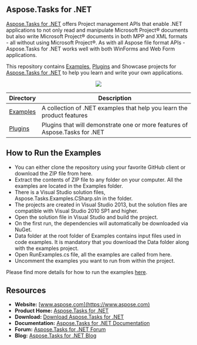 ﻿## Aspose.Tasks for .NET

[Aspose.Tasks for .NET](https://products.aspose.com/tasks/net) offers Project management APIs that enable .NET applications to not only read and manipulate Microsoft Project® documents but also write Microsoft Project® documents in both MPP and XML formats - all without using Microsoft Project®. As with all Aspose file format APIs - Aspose.Tasks for .NET works well with both WinForms and Web Form applications.

This repository contains [Examples](Examples), [Plugins](Plugins) and Showcase projects for [Aspose.Tasks for .NET](https://www.aspose.com/products/tasks/net) to help you learn and write your own applications.

<p align="center">

  <a title="Download complete Aspose.Tasks for .NET source code" href="https://github.com/aspose-tasks/Aspose.Tasks-for-.NET/archive/master.zip">
	<img src="https://raw.github.com/AsposeExamples/java-examples-dashboard/master/images/downloadZip-Button-Large.png" />
  </a>
</p>

Directory | Description
--------- | -----------
[Examples](Examples)  | A collection of .NET examples that help you learn the product features
[Plugins](Plugins)  | Plugins that will demonstrate one or more features of Aspose.Tasks for .NET

## How to Run the Examples
<ul>
	<li>You can either clone the repository using your favorite GitHub client or download the ZIP file from here.</li>
	<li>Extract the contents of ZIP file to any folder on your computer. All the examples are located in the Examples folder.</li>
	<li>There is a Visual Studio solution files, Aspose.Tasks.Examples.CSharp.sln in the folder.</li>
	<li>The projects are created in Visual Studio 2013, but the solution files are compatible with Visual Studio 2010 SP1 and higher.</li>
	<li>Open the solution file in Visual Studio and build the project.</li>
	<li>On the first run, the dependencies will automatically be downloaded via NuGet.</li>
	<li>Data folder at the root folder of Examples contains input files used in code examples. It is mandatory that you download the Data folder along with the examples project.</li>
	<li>Open RunExamples.cs file, all the examples are called from here.</li>
	<li>Uncomment the examples you want to run from within the project.</li>
</ul>
<p>
	Please find more details for how to run the examples <a href="https://docs.aspose.com/display/tasksnet/How+to+Run+the+Examples">here</a>.
</p>

## Resources

+ **Website:** [www.aspose.com](https://www.aspose.com)
+ **Product Home:** [Aspose.Tasks for .NET](https://products.aspose.com/tasks/net)
+ **Download:** [Download Aspose.Tasks for .NET](https://www.nuget.org/packages/Aspose.Tasks/)
+ **Documentation:** [Aspose.Tasks for .NET Documentation](https://docs.aspose.com/display/tasksnet/Home)
+ **Forum:** [Aspose.Tasks for .NET Forum](https://forum.aspose.com/c/tasks)
+ **Blog:** [Aspose.Tasks for .NET Blog](https://blog.aspose.com/category/aspose-products/aspose-tasks-product-family/)

